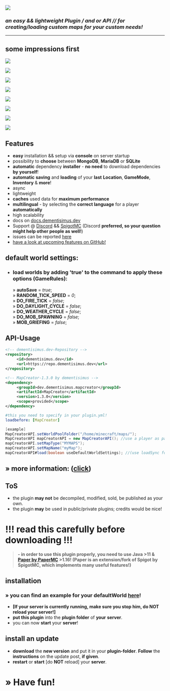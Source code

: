 ![](https://repo.dementisimus.dev/dev/dementisimus/mapcreator/MapCreator/images/MapCreator.jpg)

### *an easy && lightweight Plugin / and or API // for creating/loading custom maps for your custom needs!*
------------

## some impressions first

![](https://repo.dementisimus.dev/dev/dementisimus/mapcreator/MapCreator/images/commandOutput.jpg)

![](https://repo.dementisimus.dev/dev/dementisimus/mapcreator/MapCreator/images/treeCommandOutput.jpg)

![](https://repo.dementisimus.dev/dev/dementisimus/mapcreator/MapCreator/images/loadExample.jpg)

![](https://repo.dementisimus.dev/dev/dementisimus/mapcreator/MapCreator/images/newlyCreatedMap.jpg)

![](https://repo.dementisimus.dev/dev/dementisimus/mapcreator/MapCreator/images/loadedSuccessfully.jpg)

![](https://repo.dementisimus.dev/dev/dementisimus/mrs/MapRatingSystem/images/server.png)

![](https://repo.dementisimus.dev/dev/dementisimus/mapcreator/MapCreator/images/savedSuccessfully.jpg)

![](https://repo.dementisimus.dev/dev/dementisimus/mapcreator/MapCreator/images/treeCommandOutputAfterSaving.jpg)

## Features

- **easy** installation && setup via **console** on server startup
- possibility to **choose** between **MongoDB**, **MariaDB** or **SQLite**
- **automatic** dependency **installer** - **no need** to download dependencies **by yourself**!
- **automatic** **saving** and **loading** of your **last** **Location**, **GameMode**, **Inventory** & **more**!
- async
- lightweight
- **caches** used data for **maximum performance**
- **multilingual** - by selecting the **correct language** for a player **automatically**
- high scalability
- docs on [docs.dementisimus.dev](https://docs.dementisimus.dev/MapCreator/ "docs.dementisimus.dev")
- Support @ [Discord](https://discord.gg/sTRg8A7 "Discord") && [SpigotMC](https://www.spigotmc.org/conversations/add?to=dementisimus "SpigotMC") (Discord **preferred, so your question might help other people as well!**)
- issues can be reported [here](https://discord.gg/sTRg8A7 "here")
- [have a look at upcoming features on GitHub!](https://github.com/dementisimus/MapCreator/projects "have a look at upcoming features on GitHub!")

## default world settings:

+ ### load worlds by adding 'true' to the command to apply these options (GameRules):

  » **autoSave** = _true_;
  <br>
  » **RANDOM_TICK_SPEED** = _0_;
  <br>
  » **DO_FIRE_TICK** = _false_;
  <br>
  » **DO_DAYLIGHT_CYCLE** = _false_;
  <br>
  » **DO_WEATHER_CYCLE** = _false_;
  <br>
  » **DO_MOB_SPAWNING** = _false_;
  <br>
  » **MOB_GRIEFING** = _false_;

## API-Usage

```xml
<!-- dementisimus.dev-Repository -->
<repository>
     <id>dementisimus.dev</id>
     <url>https://repo.dementisimus.dev</url>
</repository>

<!-- MapCreator-1.3.0 by dementisimus -->
<dependency>
     <groupId>dev.dementisimus.mapcreator</groupId>
     <artifactId>MapCreator</artifactId>
     <version>1.3.0</version>
     <scope>provided</scope>
</dependency>
```

```yaml
#this you need to specify in your plugin.yml!
loadbefore: [MapCreator]
```

```java
[example]
MapCreatorAPI.setWorldPoolFolder("/home/minecraft/maps/");
MapCreatorAPI mapCreatorAPI = new MapCreatorAPI(); //use a player as parameter to teleport them to the newly loaded map;
mapCreatorAPI.setMapType("MYMAPS");
mapCreatorAPI.setMapName("myMap");
mapCreatorAPI#load(boolean useDefaultWorldSettings); //(use loadSync for using while loading on server startup, or without any player)
```

## » more information: ([click](https://docs.dementisimus.dev/MapCreator/ "click"))

## ToS
- the plugin **may not** be decompiled, modified, sold, be published as your own.
- the plugin **may** be used in public/private plugins; credits would be nice!

# !!! read this carefully before downloading !!!
> **- in order to use this plugin properly, you need to use Java >11 & [Paper by PaperMC](https://papermc.io/downloads "Paper by PaperMC") >1.16! (Paper is an extension/fork of Spigot by SpigotMC, which implements many useful features!)**

## installation

### » **you can find an example for your defaultWorld [here](https://repo.dementisimus.dev/dev/dementisimus/mapcreator/MapCreator/DEFAULTMAPS/defaultWorld.zip "here")!**

- **[If your server is currently running, make sure you stop him, do NOT reload your server!]**
- **put this plugin** into the **plugin folder** of **your** **server**.
- you can now **start** your **server**!

## install an update
- **download** the **new version** and put it in your **plugin-folder**. **Follow** the **instructions** on the update post, **if given**.
- **restart** or **start** [do **NOT** reload] your **server**.

# » Have fun!
